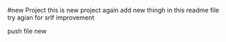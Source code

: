  #new Project 
 this is new project
 again add new thingh in this readme file  
 try agian for srlf improvement 

 push file new